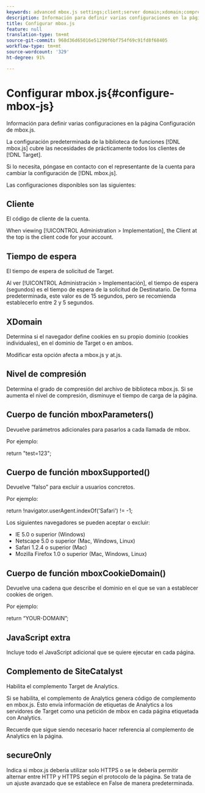 ```yaml
---
keywords: advanced mbox.js settings;client;server domain;xdomain;compression level;client session id support;secureOnly;client pc id support;pass page;referring url;traffic level;traffic duration;mboxParameters() function body;mboxSupported() function body;mboxCookieDomain() function body;Extra JavaScript;SiteCatalyst plug-in;Get mbox.js as self-extracting JavaScript;flicker;body hiding;hide body
description: Información para definir varias configuraciones en la página Configuración de mbox.js.
title: Configurar mbox.js
feature: null
translation-type: tm+mt
source-git-commit: 968d36d65016e51290f6bf754f69c91fd8f68405
workflow-type: tm+mt
source-wordcount: '329'
ht-degree: 91%

---
```



# Configurar mbox.js{#configure-mbox-js}

Información para definir varias configuraciones en la página Configuración de mbox.js.

La configuración predeterminada de la biblioteca de funciones [!DNL mbox.js] cubre las necesidades de prácticamente todos los clientes de [!DNL Target].

Si lo necesita, póngase en contacto con el representante de la cuenta para cambiar la configuración de [!DNL mbox.js].

Las configuraciones disponibles son las siguientes:

## Cliente

El código de cliente de la cuenta.

When viewing [!UICONTROL Administration > Implementation], the Client at the top is the client code for your account.

## Tiempo de espera

El tiempo de espera de solicitud de Target.

Al ver [!UICONTROL Administración > Implementación], el tiempo de espera (segundos) es el tiempo de espera de la solicitud de Destinatario. De forma predeterminada, este valor es de 15 segundos, pero se recomienda establecerlo entre 2 y 5 segundos.

## XDomain

Determina si el navegador define cookies en su propio dominio (cookies individuales), en el dominio de Target o en ambos.

Modificar esta opción afecta a mbox.js y at.js.

## Nivel de compresión

Determina el grado de compresión del archivo de biblioteca mbox.js. Si se aumenta el nivel de compresión, disminuye el tiempo de carga de la página.

## Cuerpo de función mboxParameters()

Devuelve parámetros adicionales para pasarlos a cada llamada de mbox.

Por ejemplo:

return &quot;test=123&quot;;

## Cuerpo de función mboxSupported()

Devuelve “falso” para excluir a usuarios concretos.

Por ejemplo:

return !navigator.userAgent.indexOf(&#39;Safari&#39;) != -1;

Los siguientes navegadores se pueden aceptar o excluir:

* IE 5.0 o superior (Windows)
* Netscape 5.0 o superior (Mac, Windows, Linux)
* Safari 1.2.4 o superior (Mac)
* Mozilla Firefox 1.0 o superior (Mac, Windows, Linux)

## Cuerpo de función mboxCookieDomain()

Devuelve una cadena que describe el dominio en el que se van a establecer cookies de origen.

Por ejemplo:

return “YOUR-DOMAIN”;

## JavaScript extra

Incluye todo el JavaScript adicional que se quiere ejecutar en cada página.

## Complemento de SiteCatalyst

Habilita el complemento Target de Analytics.

Si se habilita, el complemento de Analytics genera código de complemento en mbox.js. Esto envía información de etiquetas de Analytics a los servidores de Target como una petición de mbox en cada página etiquetada con Analytics.

Recuerde que sigue siendo necesario hacer referencia al complemento de Analytics en la página.

## secureOnly

Indica si mbox.js debería utilizar solo HTTPS o se le debería permitir alternar entre HTTP y HTTPS según el protocolo de la página. Se trata de un ajuste avanzado que se establece en False de manera predeterminada.